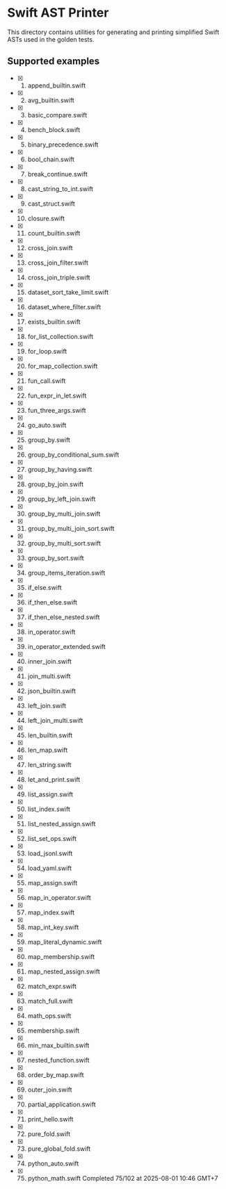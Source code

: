 # Swift AST Printer

This directory contains utilities for generating and printing simplified Swift ASTs used in the golden tests.

## Supported examples

- [x] 1. append_builtin.swift
- [x] 2. avg_builtin.swift
- [x] 3. basic_compare.swift
- [x] 4. bench_block.swift
- [x] 5. binary_precedence.swift
- [x] 6. bool_chain.swift
- [x] 7. break_continue.swift
- [x] 8. cast_string_to_int.swift
- [x] 9. cast_struct.swift
- [x] 10. closure.swift
- [x] 11. count_builtin.swift
- [x] 12. cross_join.swift
- [x] 13. cross_join_filter.swift
- [x] 14. cross_join_triple.swift
- [x] 15. dataset_sort_take_limit.swift
- [x] 16. dataset_where_filter.swift
- [x] 17. exists_builtin.swift
- [x] 18. for_list_collection.swift
- [x] 19. for_loop.swift
- [x] 20. for_map_collection.swift
- [x] 21. fun_call.swift
- [x] 22. fun_expr_in_let.swift
- [x] 23. fun_three_args.swift
- [x] 24. go_auto.swift
- [x] 25. group_by.swift
- [x] 26. group_by_conditional_sum.swift
- [x] 27. group_by_having.swift
- [x] 28. group_by_join.swift
- [x] 29. group_by_left_join.swift
- [x] 30. group_by_multi_join.swift
- [x] 31. group_by_multi_join_sort.swift
- [x] 32. group_by_multi_sort.swift
- [x] 33. group_by_sort.swift
- [x] 34. group_items_iteration.swift
- [x] 35. if_else.swift
- [x] 36. if_then_else.swift
- [x] 37. if_then_else_nested.swift
- [x] 38. in_operator.swift
- [x] 39. in_operator_extended.swift
- [x] 40. inner_join.swift
- [x] 41. join_multi.swift
- [x] 42. json_builtin.swift
- [x] 43. left_join.swift
- [x] 44. left_join_multi.swift
- [x] 45. len_builtin.swift
- [x] 46. len_map.swift
- [x] 47. len_string.swift
- [x] 48. let_and_print.swift
- [x] 49. list_assign.swift
- [x] 50. list_index.swift
- [x] 51. list_nested_assign.swift
- [x] 52. list_set_ops.swift
- [x] 53. load_jsonl.swift
- [x] 54. load_yaml.swift
- [x] 55. map_assign.swift
- [x] 56. map_in_operator.swift
- [x] 57. map_index.swift
- [x] 58. map_int_key.swift
- [x] 59. map_literal_dynamic.swift
- [x] 60. map_membership.swift
- [x] 61. map_nested_assign.swift
- [x] 62. match_expr.swift
- [x] 63. match_full.swift
- [x] 64. math_ops.swift
- [x] 65. membership.swift
- [x] 66. min_max_builtin.swift
- [x] 67. nested_function.swift
- [x] 68. order_by_map.swift
- [x] 69. outer_join.swift
- [x] 70. partial_application.swift
- [x] 71. print_hello.swift
- [x] 72. pure_fold.swift
- [x] 73. pure_global_fold.swift
- [x] 74. python_auto.swift
- [x] 75. python_math.swift
Completed 75/102 at 2025-08-01 10:46 GMT+7

